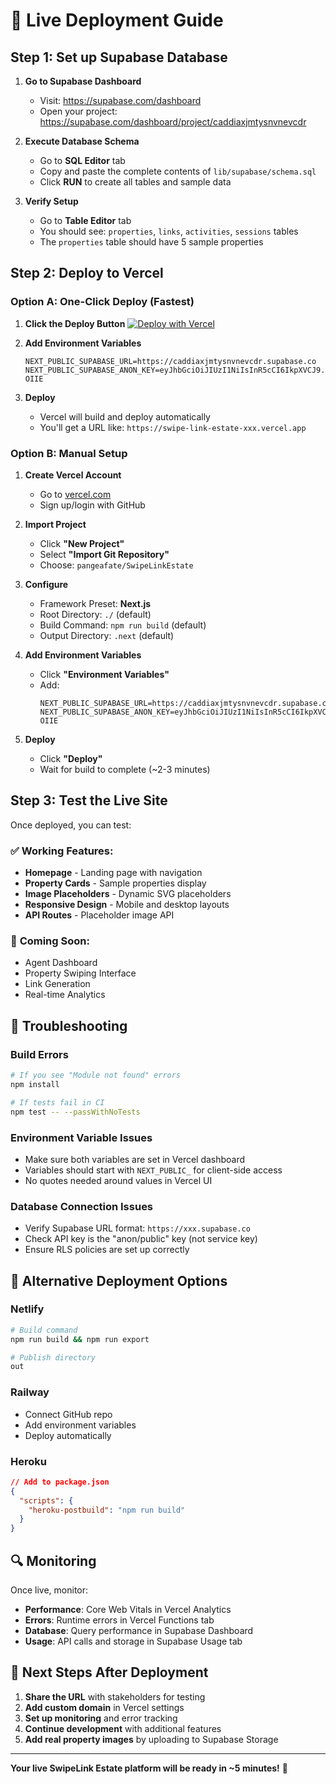 # 🚀 Live Deployment Guide

## Step 1: Set up Supabase Database

1. **Go to Supabase Dashboard**
   - Visit: https://supabase.com/dashboard
   - Open your project: https://supabase.com/dashboard/project/caddiaxjmtysnvnevcdr

2. **Execute Database Schema**
   - Go to **SQL Editor** tab
   - Copy and paste the complete contents of `lib/supabase/schema.sql`
   - Click **RUN** to create all tables and sample data

3. **Verify Setup**
   - Go to **Table Editor** tab
   - You should see: `properties`, `links`, `activities`, `sessions` tables
   - The `properties` table should have 5 sample properties

## Step 2: Deploy to Vercel

### Option A: One-Click Deploy (Fastest)

1. **Click the Deploy Button**
   [![Deploy with Vercel](https://vercel.com/button)](https://vercel.com/new/clone?repository-url=https://github.com/pangeafate/SwipeLinkEstate&env=NEXT_PUBLIC_SUPABASE_URL,NEXT_PUBLIC_SUPABASE_ANON_KEY)

2. **Add Environment Variables**
   ```
   NEXT_PUBLIC_SUPABASE_URL=https://caddiaxjmtysnvnevcdr.supabase.co
   NEXT_PUBLIC_SUPABASE_ANON_KEY=eyJhbGciOiJIUzI1NiIsInR5cCI6IkpXVCJ9.eyJpc3MiOiJzdXBhYmFzZSIsInJlZiI6ImNhZGRpYXhqbXR5c252bmV2Y2RyIiwicm9sZSI6ImFub24iLCJpYXQiOjE3NTU1MDAxMDYsImV4cCI6MjA3MTA3NjEwNn0.6AlKHd5n_UKqK__KkzNGG4JOc5tmv2ZYDkNtkX-OIIE
   ```

3. **Deploy**
   - Vercel will build and deploy automatically
   - You'll get a URL like: `https://swipe-link-estate-xxx.vercel.app`

### Option B: Manual Setup

1. **Create Vercel Account**
   - Go to [vercel.com](https://vercel.com)
   - Sign up/login with GitHub

2. **Import Project**
   - Click **"New Project"**
   - Select **"Import Git Repository"**
   - Choose: `pangeafate/SwipeLinkEstate`

3. **Configure**
   - Framework Preset: **Next.js**
   - Root Directory: `./` (default)
   - Build Command: `npm run build` (default)
   - Output Directory: `.next` (default)

4. **Add Environment Variables**
   - Click **"Environment Variables"**
   - Add:
     ```
     NEXT_PUBLIC_SUPABASE_URL=https://caddiaxjmtysnvnevcdr.supabase.co
     NEXT_PUBLIC_SUPABASE_ANON_KEY=eyJhbGciOiJIUzI1NiIsInR5cCI6IkpXVCJ9.eyJpc3MiOiJzdXBhYmFzZSIsInJlZiI6ImNhZGRpYXhqbXR5c252bmV2Y2RyIiwicm9sZSI6ImFub24iLCJpYXQiOjE3NTU1MDAxMDYsImV4cCI6MjA3MTA3NjEwNn0.6AlKHd5n_UKqK__KkzNGG4JOc5tmv2ZYDkNtkX-OIIE
     ```

5. **Deploy**
   - Click **"Deploy"**
   - Wait for build to complete (~2-3 minutes)

## Step 3: Test the Live Site

Once deployed, you can test:

### ✅ **Working Features:**
- **Homepage** - Landing page with navigation
- **Property Cards** - Sample properties display
- **Image Placeholders** - Dynamic SVG placeholders
- **Responsive Design** - Mobile and desktop layouts
- **API Routes** - Placeholder image API

### 🚧 **Coming Soon:**
- Agent Dashboard
- Property Swiping Interface  
- Link Generation
- Real-time Analytics

## 🔧 Troubleshooting

### Build Errors
```bash
# If you see "Module not found" errors
npm install

# If tests fail in CI
npm test -- --passWithNoTests
```

### Environment Variable Issues
- Make sure both variables are set in Vercel dashboard
- Variables should start with `NEXT_PUBLIC_` for client-side access
- No quotes needed around values in Vercel UI

### Database Connection Issues
- Verify Supabase URL format: `https://xxx.supabase.co`
- Check API key is the "anon/public" key (not service key)
- Ensure RLS policies are set up correctly

## 📱 Alternative Deployment Options

### Netlify
```bash
# Build command
npm run build && npm run export

# Publish directory  
out
```

### Railway
- Connect GitHub repo
- Add environment variables
- Deploy automatically

### Heroku
```json
// Add to package.json
{
  "scripts": {
    "heroku-postbuild": "npm run build"
  }
}
```

## 🔍 Monitoring

Once live, monitor:
- **Performance**: Core Web Vitals in Vercel Analytics
- **Errors**: Runtime errors in Vercel Functions tab
- **Database**: Query performance in Supabase Dashboard
- **Usage**: API calls and storage in Supabase Usage tab

## 🚀 Next Steps After Deployment

1. **Share the URL** with stakeholders for testing
2. **Add custom domain** in Vercel settings
3. **Set up monitoring** and error tracking
4. **Continue development** with additional features
5. **Add real property images** by uploading to Supabase Storage

---

**Your live SwipeLink Estate platform will be ready in ~5 minutes!** 🎉